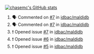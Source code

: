 [![chasemc's GitHub stats](https://github-readme-stats.vercel.app/api?username=chasemc)](https://github.com/anuraghazra/github-readme-stats)


<!--START_SECTION:activity-->
1. 🗣 Commented on [#7](https://github.com/idbac/maldidb/issues/7) in [idbac/maldidb](https://github.com/idbac/maldidb)
2. 🗣 Commented on [#7](https://github.com/idbac/maldidb/issues/7) in [idbac/maldidb](https://github.com/idbac/maldidb)
3. ❗️ Opened issue [#7](https://github.com/idbac/maldidb/issues/7) in [idbac/maldidb](https://github.com/idbac/maldidb)
4. ❗️ Opened issue [#6](https://github.com/idbac/maldidb/issues/6) in [idbac/maldidb](https://github.com/idbac/maldidb)
5. ❗️ Opened issue [#5](https://github.com/idbac/maldidb/issues/5) in [idbac/maldidb](https://github.com/idbac/maldidb)
<!--END_SECTION:activity-->
